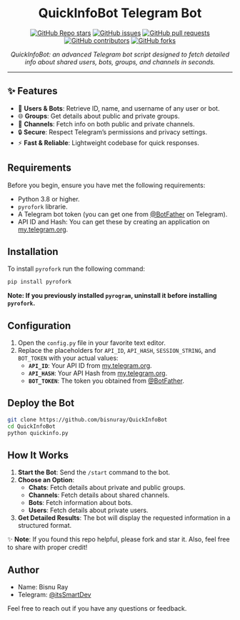 <h1 align="center">QuickInfoBot Telegram Bot</h1>

<p align="center">
  <a href="https://github.com/bisnuray/QuickInfoBot/stargazers"><img src="https://img.shields.io/github/stars/bisnuray/QuickInfoBot?color=blue&style=flat" alt="GitHub Repo stars"></a>
  <a href="https://github.com/bisnuray/QuickInfoBot/issues"><img src="https://img.shields.io/github/issues/bisnuray/QuickInfoBot" alt="GitHub issues"></a>
  <a href="https://github.com/bisnuray/QuickInfoBot/pulls"><img src="https://img.shields.io/github/issues-pr/bisnuray/QuickInfoBot" alt="GitHub pull requests"></a>
  <a href="https://github.com/bisnuray/QuickInfoBot/graphs/contributors"><img src="https://img.shields.io/github/contributors/bisnuray/QuickInfoBot?style=flat" alt="GitHub contributors"></a>
  <a href="https://github.com/bisnuray/QuickInfoBot/network/members"><img src="https://img.shields.io/github/forks/bisnuray/QuickInfoBot?style=flat" alt="GitHub forks"></a>
</p>

<p align="center">
  <em>QuickInfoBot: an advanced Telegram bot script designed to fetch detailed info about shared users, bots, groups, and channels in seconds.</em>
</p>
<hr>

## ✨ Features

* 👤 **Users & Bots**: Retrieve ID, name, and username of any user or bot.
* 🌐 **Groups**: Get details about public and private groups.
* 📢 **Channels**: Fetch info on both public and private channels.
* 🔒 **Secure**: Respect Telegram’s permissions and privacy settings.
* ⚡ **Fast & Reliable**: Lightweight codebase for quick responses.

## Requirements

Before you begin, ensure you have met the following requirements:

- Python 3.8 or higher.
- `pyrofork` librarie.
- A Telegram bot token (you can get one from [@BotFather](https://t.me/BotFather) on Telegram).
- API ID and Hash: You can get these by creating an application on [my.telegram.org](https://my.telegram.org).

## Installation

To install `pyrofork` run the following command:

```bash
pip install pyrofork
```

**Note: If you previously installed `pyrogram`, uninstall it before installing `pyrofork`.**

## Configuration

1. Open the `config.py` file in your favorite text editor.
2. Replace the placeholders for `API_ID`, `API_HASH`, `SESSION_STRING`, and `BOT_TOKEN` with your actual values:
   - **`API_ID`**: Your API ID from [my.telegram.org](https://my.telegram.org).
   - **`API_HASH`**: Your API Hash from [my.telegram.org](https://my.telegram.org).
   - **`BOT_TOKEN`**: The token you obtained from [@BotFather](https://t.me/BotFather).

## Deploy the Bot

```sh
git clone https://github.com/bisnuray/QuickInfoBot
cd QuickInfoBot
python quickinfo.py
```

## How It Works

1. **Start the Bot**: Send the `/start` command to the bot.
2. **Choose an Option**:
   - **Chats**: Fetch details about private and public groups.
   - **Channels**: Fetch details about shared channels.
   - **Bots**: Fetch information about bots.
   - **Users**: Fetch details about private users.
3. **Get Detailed Results**: The bot will display the requested information in a structured format.

✨ **Note**: If you found this repo helpful, please fork and star it. Also, feel free to share with proper credit!

## Author

- Name: Bisnu Ray
- Telegram: [@itsSmartDev](https://t.me/itsSmartDev)

Feel free to reach out if you have any questions or feedback.
